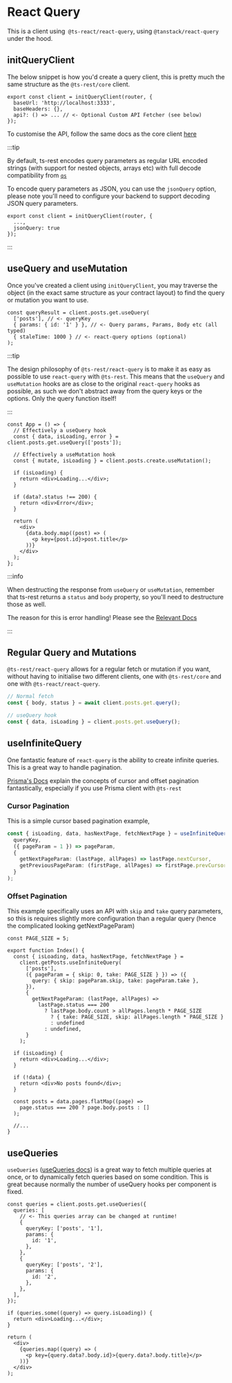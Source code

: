# React Query

This is a client using` @ts-react/react-query`, using `@tanstack/react-query` under the hood.

## initQueryClient

The below snippet is how you'd create a query client, this is pretty much the same structure as the `@ts-rest/core` client.

```tsx
export const client = initQueryClient(router, {
  baseUrl: 'http://localhost:3333',
  baseHeaders: {},
  api?: () => ... // <- Optional Custom API Fetcher (see below)
});
```

To customise the API, follow the same docs as the core client [here](/docs/core/custom)

:::tip

By default, ts-rest encodes query parameters as regular URL encoded strings (with support for nested objects, arrays etc) with full decode compatibility from [`qs`](https://www.npmjs.com/package/qs)

To encode query parameters as JSON, you can use the `jsonQuery` option, please note you'll need to configure your backend to support decoding JSON query parameters.

```tsx
export const client = initQueryClient(router, {
  ...,
  jsonQuery: true
});

```

:::

## useQuery and useMutation

Once you've created a client using `initQueryClient`, you may traverse the object (in the exact same structure as your contract layout) to find the query or mutation you want to use.

```tsx
const queryResult = client.posts.get.useQuery(
  ['posts'], // <- queryKey
  { params: { id: '1' } }, // <- Query params, Params, Body etc (all typed)
  { staleTime: 1000 } // <- react-query options (optional)
);
```

:::tip

The design philosophy of `@ts-rest/react-query` is to make it as easy as possible to use `react-query` with `@ts-rest`. This means that the `useQuery` and `useMutation` hooks are as close to the original `react-query` hooks as possible, as such we don't abstract away from the query keys or the options. Only the query function itself!

:::

```tsx
const App = () => {
  // Effectively a useQuery hook
  const { data, isLoading, error } = client.posts.get.useQuery(['posts']);

  // Effectively a useMutation hook
  const { mutate, isLoading } = client.posts.create.useMutation();

  if (isLoading) {
    return <div>Loading...</div>;
  }

  if (data?.status !== 200) {
    return <div>Error</div>;
  }

  return (
    <div>
      {data.body.map((post) => (
        <p key={post.id}>post.title</p>
      ))}
    </div>
  );
};
```

:::info

When destructing the response from `useQuery` or `useMutation`, remember that ts-rest returns a `status` and `body` property, so you'll need to destructure those as well.

The reason for this is error handling! Please see the [Relevant Docs](/docs/core/errors#client-error-typing)

:::

## Regular Query and Mutations

`@ts-rest/react-query` allows for a regular fetch or mutation if you want, without having to initialise two different clients, one with `@ts-rest/core` and one with `@ts-react/react-query`.

```typescript
// Normal fetch
const { body, status } = await client.posts.get.query();

// useQuery hook
const { data, isLoading } = client.posts.get.useQuery();
```

## useInfiniteQuery

One fantastic feature of `react-query` is the ability to create infinite queries. This is a great way to handle pagination.

[Prisma's Docs](https://www.prisma.io/docs/concepts/components/prisma-client/pagination) explain the concepts of cursor and offset pagination fantastically, especially if you use Prisma client with `@ts-rest`

### Cursor Pagination

This is a simple cursor based pagination example,

```typescript
const { isLoading, data, hasNextPage, fetchNextPage } = useInfiniteQuery(
  queryKey,
  ({ pageParam = 1 }) => pageParam,
  {
    getNextPageParam: (lastPage, allPages) => lastPage.nextCursor,
    getPreviousPageParam: (firstPage, allPages) => firstPage.prevCursor,
  }
);
```

### Offset Pagination

This example specifically uses an API with `skip` and `take` query parameters, so this is requires slightly more configuration than a regular query (hence the complicated looking getNextPageParam)

```tsx
const PAGE_SIZE = 5;

export function Index() {
  const { isLoading, data, hasNextPage, fetchNextPage } =
    client.getPosts.useInfiniteQuery(
      ['posts'],
      ({ pageParam = { skip: 0, take: PAGE_SIZE } }) => ({
        query: { skip: pageParam.skip, take: pageParam.take },
      }),
      {
        getNextPageParam: (lastPage, allPages) =>
          lastPage.status === 200
            ? lastPage.body.count > allPages.length * PAGE_SIZE
              ? { take: PAGE_SIZE, skip: allPages.length * PAGE_SIZE }
              : undefined
            : undefined,
      }
    );

  if (isLoading) {
    return <div>Loading...</div>;
  }

  if (!data) {
    return <div>No posts found</div>;
  }

  const posts = data.pages.flatMap((page) =>
    page.status === 200 ? page.body.posts : []
  );

  //...
}
```

## useQueries

`useQueries` ([useQueries docs](https://tanstack.com/query/v4/docs/react/reference/useQueries)) is a great way to fetch multiple queries at once, or to dynamically fetch queries based on some condition. This is great because normally the number of useQuery hooks per component is fixed.

```tsx
const queries = client.posts.get.useQueries({
  queries: [
    // <- This queries array can be changed at runtime!
    {
      queryKey: ['posts', '1'],
      params: {
        id: '1',
      },
    },
    {
      queryKey: ['posts', '2'],
      params: {
        id: '2',
      },
    },
  ],
});

if (queries.some((query) => query.isLoading)) {
  return <div>Loading...</div>;
}

return (
  <div>
    {queries.map((query) => (
      <p key={query.data?.body.id}>{query.data?.body.title}</p>
    ))}
  </div>
);
```
